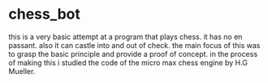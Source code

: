 # chess_bot
this is a very basic attempt at a program that plays chess.
it has no en passant. also it can castle into and out of check.
the main focus of this was to grasp the basic principle and provide
a proof of concept. in the process of making this i studied the code 
of the micro max chess engine by H.G Mueller. 
